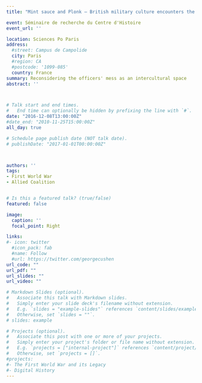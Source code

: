 ```yaml
---
title: "Mint sauce and Plonk – British military culture encounters the Other on the Western Front"

event: Séminaire de recherche du Centre d'Histoire
event_url: ''

location: Sciences Po Paris
address:
  #street: Campus de Campolide
  city: Paris
  #region: CA
  #postcode: '1099-085'
  country: France
summary: Reconsidering the officers' mess as an intercultural space
abstract: ''



# Talk start and end times.
#   End time can optionally be hidden by prefixing the line with `#`.
date: "2016-12-08T13:00:00Z"
#date_end: "2010-11-25T15:00:00Z"
all_day: true

# Schedule page publish date (NOT talk date).
# publishDate: "2017-01-01T00:00:00Z"



authors: ''
tags: 
- First World War
- Allied Coalition


# Is this a featured talk? (true/false)
featured: false

image:
  caption: ''
  focal_point: Right

links:
#- icon: twitter
  #icon_pack: fab
  #name: Follow
  #url: https://twitter.com/georgecushen
url_code: ""
url_pdf: ""
url_slides: ""
url_video: ""

# Markdown Slides (optional).
#   Associate this talk with Markdown slides.
#   Simply enter your slide deck's filename without extension.
#   E.g. `slides = "example-slides"` references `content/slides/example-slides.md`.
#   Otherwise, set `slides = ""`.
# slides: example

# Projects (optional).
#   Associate this post with one or more of your projects.
#   Simply enter your project's folder or file name without extension.
#   E.g. `projects = ["internal-project"]` references `content/project/deep-learning/index.md`.
#   Otherwise, set `projects = []`.
#projects:
#- The First World War and its Legacy
#- Digital History
---
```

